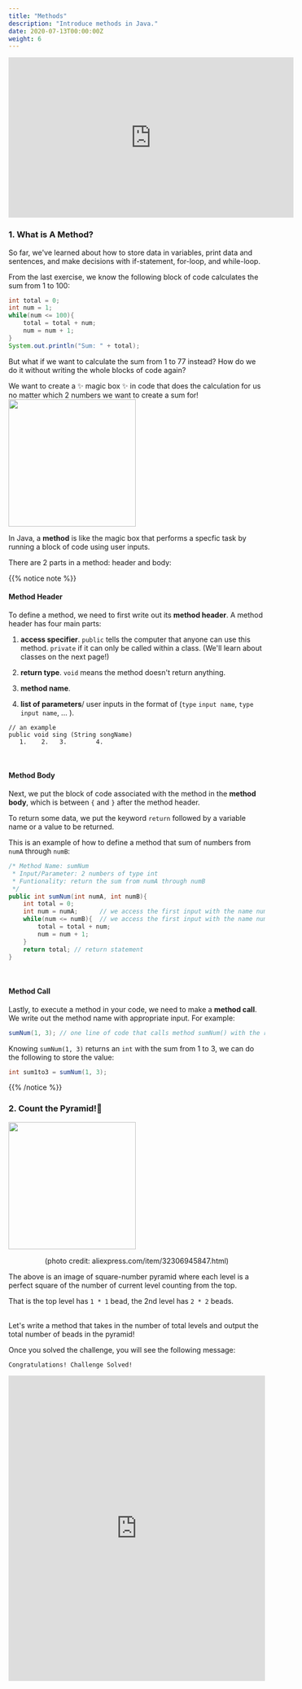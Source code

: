 ```yaml
---
title: "Methods"
description: "Introduce methods in Java."
date: 2020-07-13T00:00:00Z
weight: 6
---
```


<iframe width="560" height="315" src="https://www.youtube.com/embed/mO6S9Yq_K4I" frameborder="0" allow="accelerometer; autoplay; clipboard-write; encrypted-media; gyroscope; picture-in-picture" allowfullscreen></iframe>

### 1. What is A Method?
So far, we've learned about how to store data in variables, print data and sentences, and make decisions with if-statement, for-loop, and while-loop. 

From the last exercise, we know the following block of code calculates the sum from 1 to 100:
```java
int total = 0;
int num = 1;
while(num <= 100){
    total = total + num;
    num = num + 1;
}
System.out.println("Sum: " + total);
```
But what if we want to calculate the sum from 1 to 77 instead? How do we do it without writing the whole blocks of code again?

We want to create a ✨ magic box ✨ in code that does the calculation for us no matter which 2 numbers we want to create a sum for!
<img src="../images/method.png" height="250"/> 

In Java, a <b>method</b> is like the magic box that performs a specfic task by running a block of code using user inputs. 

There are 2 parts in a method: header and body:

{{% notice note %}}
#### Method Header
To define a method, we need to first write out its <b>method header</b>. A method header has four main parts:

1. <b>access specifier</b>. `public` tells the computer that anyone can use this method. `private` if it can only be called within a class. (We'll learn about classes on the next page!)

2. <b>return type</b>. `void` means the method doesn't return anything.

3. <b>method name</b>. 

4. <b>list of parameters</b>/ user inputs in the format of (`type` `input name`, `type` `input name`, ... ).

```
// an example
public void sing (String songName)
   1.    2.   3.        4.
```
<br />

#### Method Body
Next, we put the block of code associated with the method in the <b>method body</b>, which is between `{` and `}` after the method header.

To return some data, we put the keyword `return` followed by a variable name or a value to be returned. 

This is an example of how to define a method that sum of numbers from `numA` through `numB`:
```java
/* Method Name: sumNum
 * Input/Parameter: 2 numbers of type int
 * Funtionality: return the sum from numA through numB
 */
public int sumNum(int numA, int numB){
    int total = 0;
    int num = numA;      // we access the first input with the name numA
    while(num <= numB){  // we access the first input with the name numB
        total = total + num;
        num = num + 1;
    }
    return total; // return statement
}
```
<br />

#### Method Call
Lastly, to execute a method in your code, we need to make a <b>method call</b>. We write out the method name with appropriate input. For example:
```java
sumNum(1, 3); // one line of code that calls method sumNum() with the return value 6
```
Knowing `sumNum(1, 3)` returns an `int` with the sum from 1 to 3, we can do the following to store the value:
```java
int sum1to3 = sumNum(1, 3); 
```
{{% /notice %}}

### 2. Count the Pyramid!🔺
<img src="../images/pyramid.png" height="250"/> 
<p style="text-align: center;">(photo credit: aliexpress.com/item/32306945847.html)</p>

The above is an image of square-number pyramid where each level is a perfect square of the number of current level counting from the top. 

That is the top level has `1 * 1` bead, the 2nd level has `2 * 2` beads.

<br />
Let's write a method that takes in the number of total levels and output the total number of beads in the pyramid!

Once you solved the challenge, you will see the following message:
```
Congratulations! Challenge Solved!
```

<iframe height="600px" width="100%" src="https://repl.it/@nuevofoundation/JavaBasicsPyramid?lite=true#Main.java" scrolling="no" frameborder="no" allowtransparency="true" allowfullscreen="true" sandbox="allow-forms allow-pointer-lock allow-popups allow-same-origin allow-scripts allow-modals"></iframe>
